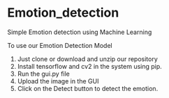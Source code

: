 # Emotion_detection
Simple Emotion detection using Machine Learning

To use our Emotion Detection Model
1. Just clone or download and unzip our repository
2. Install tensorflow and cv2 in the system using pip.
3. Run the gui.py file
4. Upload the image in the GUI
5. Click on the Detect button to detect the emotion.
